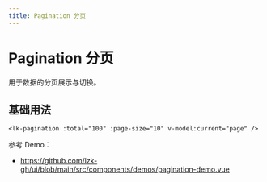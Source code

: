 ```yaml
---
title: Pagination 分页
---
```


# Pagination 分页

用于数据的分页展示与切换。

## 基础用法

```vue
<lk-pagination :total="100" :page-size="10" v-model:current="page" />
```

参考 Demo：
- https://github.com/lzk-gh/ui/blob/main/src/components/demos/pagination-demo.vue
